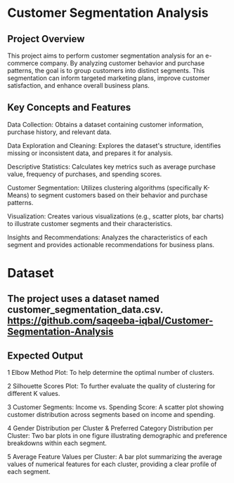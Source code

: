 # Customer Segmentation Analysis
## Project Overview
This project aims to perform customer segmentation analysis for an e-commerce company. By analyzing customer behavior and purchase patterns, the goal is to group customers into distinct segments. This segmentation can inform targeted marketing plans, improve customer satisfaction, and enhance overall business plans.

## Key Concepts and Features
Data Collection: Obtains a dataset containing customer information, purchase history, and relevant data.

Data Exploration and Cleaning: Explores the dataset's structure, identifies missing or inconsistent data, and prepares it for analysis.

Descriptive Statistics: Calculates key metrics such as average purchase value, frequency of purchases, and spending scores.

Customer Segmentation: Utilizes clustering algorithms (specifically K-Means) to segment customers based on their behavior and purchase patterns.

Visualization: Creates various visualizations (e.g., scatter plots, bar charts) to illustrate customer segments and their characteristics.

Insights and Recommendations: Analyzes the characteristics of each segment and provides actionable recommendations for business plans.

# Dataset
The project uses a dataset named customer_segmentation_data.csv.
https://github.com/saqeeba-iqbal/Customer-Segmentation-Analysis
----

## Expected Output

1 Elbow Method Plot: To help determine the optimal number of clusters.

2 Silhouette Scores Plot: To further evaluate the quality of clustering for different K values.

3 Customer Segments: Income vs. Spending Score: A scatter plot showing customer distribution across segments based on income and spending.

4 Gender Distribution per Cluster & Preferred Category Distribution per Cluster: Two bar plots in one figure illustrating demographic and preference breakdowns within each segment.

5  Average Feature Values per Cluster: A bar plot summarizing the average values of numerical features for each cluster, providing a clear profile of each segment.
